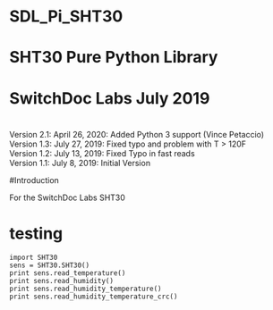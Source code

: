 #
# SDL_Pi_SHT30
#
# SHT30 Pure Python Library
# SwitchDoc Labs July 2019
#
#

Version 2.1: April 26, 2020: Added Python 3 support (Vince Petaccio)
Version 1.3: July 27, 2019:  Fixed typo and problem with T > 120F<BR>
Version 1.2: July 13, 2019:  Fixed Typo in fast reads <BR>
Version 1.1: July 8, 2019:  Initial Version<BR>
 

#Introduction

For the SwitchDoc Labs SHT30<BR>



# testing

```
import SHT30 
sens = SHT30.SHT30()
print sens.read_temperature()
print sens.read_humidity()
print sens.read_humidity_temperature()
print sens.read_humidity_temperature_crc()
```

